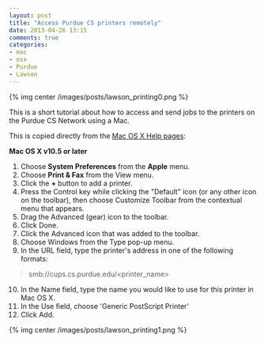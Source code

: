 ```yaml
---
layout: post
title: "Access Purdue CS printers remotely"
date: 2013-04-26 13:15
comments: true
categories: 
- mac
- osx
- Purdue
- Lawson
---
```


{% img center /images/posts/lawson_printing0.png %}

This is a short tutorial about how to access and send jobs to the printers on the Purdue CS Network using a Mac. 

<!-- more -->

This is copied directly from the [Mac OS X Help pages](http://support.apple.com/kb/HT3049):

**Mac OS X v10.5 or later**

1. Choose **System Preferences** from the **Apple** menu.
2. Choose **Print & Fax** from the View menu.
3. Click the **+** button to add a printer.
4. Press the Control key while clicking the "Default" icon (or any other icon on the toolbar), then choose Customize Toolbar from the contextual menu that appears.
5. Drag the Advanced (gear) icon to the toolbar.
6. Click Done.
7. Click the Advanced icon that was added to the toolbar.
8. Choose Windows from the Type pop-up menu.
9. In the URL field, type the printer's address in one of the following formats:

>smb://cups.cs.purdue.edu/\<printer_name\>

10. In the Name field, type the name you would like to use for this printer in Mac OS X.
11. In the Use field, choose 'Generic PostScript Printer'
12. Click Add.

{% img center /images/posts/lawson_printing1.png %}
